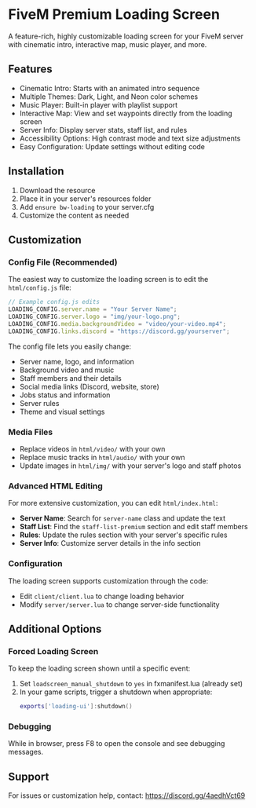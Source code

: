 # FiveM Premium Loading Screen

A feature-rich, highly customizable loading screen for your FiveM server with cinematic intro, interactive map, music player, and more.

## Features

* Cinematic Intro: Starts with an animated intro sequence
* Multiple Themes: Dark, Light, and Neon color schemes
* Music Player: Built-in player with playlist support
* Interactive Map: View and set waypoints directly from the loading screen
* Server Info: Display server stats, staff list, and rules
* Accessibility Options: High contrast mode and text size adjustments
* Easy Configuration: Update settings without editing code

## Installation

1. Download the resource
2. Place it in your server's resources folder
3. Add `ensure bw-loading` to your server.cfg
4. Customize the content as needed

## Customization

### Config File (Recommended)

The easiest way to customize the loading screen is to edit the `html/config.js` file:

```javascript
// Example config.js edits
LOADING_CONFIG.server.name = "Your Server Name";
LOADING_CONFIG.server.logo = "img/your-logo.png";
LOADING_CONFIG.media.backgroundVideo = "video/your-video.mp4";
LOADING_CONFIG.links.discord = "https://discord.gg/yourserver";
```

The config file lets you easily change:
- Server name, logo, and information
- Background video and music
- Staff members and their details
- Social media links (Discord, website, store)
- Jobs status and information
- Server rules
- Theme and visual settings

### Media Files

- Replace videos in `html/video/` with your own
- Replace music tracks in `html/audio/` with your own
- Update images in `html/img/` with your server's logo and staff photos

### Advanced HTML Editing

For more extensive customization, you can edit `html/index.html`:

- **Server Name**: Search for `server-name` class and update the text
- **Staff List**: Find the `staff-list-premium` section and edit staff members
- **Rules**: Update the rules section with your server's specific rules
- **Server Info**: Customize server details in the info section

### Configuration

The loading screen supports customization through the code:

- Edit `client/client.lua` to change loading behavior
- Modify `server/server.lua` to change server-side functionality

## Additional Options

### Forced Loading Screen

To keep the loading screen shown until a specific event:

1. Set `loadscreen_manual_shutdown` to `yes` in fxmanifest.lua (already set)
2. In your game scripts, trigger a shutdown when appropriate:
   ```lua
   exports['loading-ui']:shutdown()
   ```

### Debugging

While in browser, press F8 to open the console and see debugging messages.



## Support

For issues or customization help, contact: https://discord.gg/4aedhVct69
